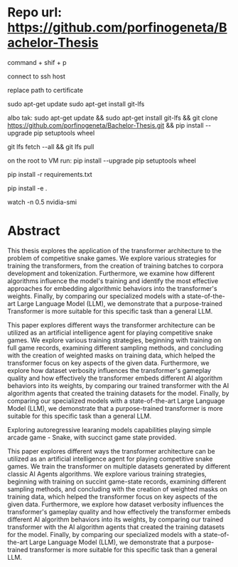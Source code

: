 


# Repo url: https://github.com/porfinogeneta/Bachelor-Thesis



command + shif + p

connect to ssh host

replace path to certificate

sudo apt-get update
sudo apt-get install git-lfs

albo tak:
sudo apt-get update && sudo apt-get install git-lfs && git clone https://github.com/porfinogeneta/Bachelor-Thesis.git && pip install --upgrade pip setuptools wheel


git lfs fetch --all && git lfs pull

on the root to VM run: pip install --upgrade pip setuptools wheel

pip install -r requirements.txt

pip install -e .

watch -n 0.5 nvidia-smi



# Abstract
 This thesis explores the application of the transformer architecture to the problem of competitive snake games. We explore various strategies for training the transformers, from the creation of training batches to corpora development and tokenization. Furthermore, we examine how different algorithms influence the model's training and identify the most effective approaches for embedding algorithmic behaviors into the transformer's weights. Finally, by comparing our specialized models with a state-of-the-art Large Language Model (LLM), we demonstrate that a purpose-trained Transformer is more suitable for this specific task than a general LLM.


This paper explores different ways the transformer architecture can be utilized as an artificial intelligence agent for playing competitive snake games. We explore various training strategies, beginning with training on full game records, examining different sampling methods, and concluding with the creation of weighted masks on training data, which helped the transformer focus on key aspects of the given data. Furthermore, we explore how dataset verbosity influences the transformer's gameplay quality and how effectively the transformer embeds different AI algorithm behaviors into its weights, by comparing our trained transformer with the AI algorithm agents that created the training datasets for the model. Finally, by comparing our specialized models with a state-of-the-art Large Language Model (LLM), we demonstrate that a purpose-trained transformer is more suitable for this specific task than a general LLM.


Exploring autoregressive learaning models capabilities playing simple arcade game - Snake, with succinct game state provided.



This paper explores different ways the transformer architecture can be utilized as an artificial intelligence agent for playing competitive snake games. We train the transformer on multiple datasets generated by  different classic AI Agents algorithms. We explore various training strategies, beginning with training on succint game-state records, examining different sampling methods, and concluding with the creation of weighted masks on training data, which helped the transformer focus on key aspects of the given data. Furthermore, we explore how dataset verbosity influences the transformer's gameplay quality and how effectively the transformer embeds different AI algorithm behaviors into its weights, by comparing our trained transformer with the AI algorithm agents that created the training datasets for the model. Finally, by comparing our specialized models with a state-of-the-art Large Language Model (LLM), we demonstrate that a purpose-trained transformer is more suitable for this specific task than a general LLM.

